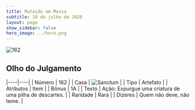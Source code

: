 ```yaml
---
title: Mutação em Massa
subtitle: 10 de julho de 2020
layout: page
show_sidebar: false
hero_image: ../hero.png
---
```


![162](https://cdn.keyforgegame.com/media/card_front/pt/479_162_R39WP25GXM2H_pt.png)

## Olho do Julgamento

|----|----|
| Número | 162 |
| Casa | ![Sanctum](https://archonarcana.com/images/thumb/c/c7/Sanctum.png/22px-Sanctum.png "Santuário") |
| Tipo | Artefato |
| Atributos | Item |
| Bônus | 1A |
| Texto | Ação: Expurgue uma criatura de uma pilha de descartes. |
| Raridade | Rara |
| Dizeres | Quem não deve, não teme. |
